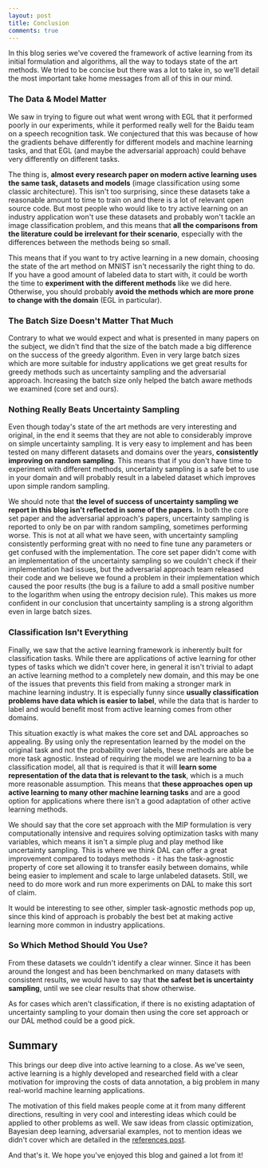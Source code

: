 ```yaml
---
layout: post
title: Conclusion
comments: true
---
```


In this blog series we've covered the framework of active learning from its initial formulation and algorithms, all the way to todays state of the art methods. We tried to be concise but there was a lot to take in, so we'll detail the most important take home messages from all of this in our mind.

### The Data & Model Matter
We saw in trying to figure out what went wrong with EGL that it performed poorly in our experiments, while it performed really well for the Baidu team on a speech recognition task. We conjectured that this was because of how the gradients behave differently for different models and machine learning tasks, and that EGL (and maybe the adversarial approach) could behave very differently on different tasks.

The thing is, **almost every research paper on modern active learning uses the same task, datasets and models** (image classification using some classic architecture). This isn't too surprising, since these datasets take a reasonable amount to time to train on and there is a lot of relevant open source code. But most people who would like to try active learning on an industry application won't use these datasets and probably won't tackle an image classification problem, and this means that **all the comparisons from the literature could be irrelevant for their scenario**, especially with the differences between the methods being so small.

This means that if you want to try active learning in a new domain, choosing the state of the art method on MNIST isn't necessarily the right thing to do. If you have a good amount of labeled data to start with, it could be worth the time to **experiment with the different methods** like we did here. Otherwise, you should probably **avoid the methods which are more prone to change with the domain** (EGL in particular).

### The Batch Size Doesn't Matter That Much
Contrary to what we would expect and what is presented in many papers on the subject, we didn't find that the size of the batch made a big difference on the success of the greedy algorithm. Even in very large batch sizes which are more suitable for industry applications we get great results for greedy methods such as uncertainty sampling and the adversarial approach. Increasing the batch size only helped the batch aware methods we examined (core set and ours).

### Nothing Really Beats Uncertainty Sampling
Even though today's state of the art methods are very interesting and original, in the end it seems that they are not able to considerably improve on simple uncertainty sampling. It is very easy to implement and has been tested on many different datasets and domains over the years, **consistently improving on random sampling**. This means that if you don't have time to experiment with different methods, uncertainty sampling is a safe bet to use in your domain and will probably result in a labeled dataset which improves upon simple random sampling.

We should note that **the level of success of uncertainty sampling we report in this blog isn't reflected in some of the papers**. In both the core set paper and the adversarial approach's papers, uncertainty sampling is reported to only be on par with random sampling, sometimes performing worse. This is not at all what we have seen, with uncertainty sampling consistently performing great with no need to fine tune any parameters or get confused with the implementation. The core set paper didn't come with an implementation of the uncertainty sampling so we couldn't check if their implementation had issues, but the adversarial approach team released their code and we believe we found a problem in their implementation which caused the poor results (the bug is a failure to add a small positive number to the logarithm when using the entropy decision rule). This makes us more confident in our conclusion that uncertainty sampling is a strong algorithm even in large batch sizes.

### Classification Isn't Everything
Finally, we saw that the active learning framework is inherently built for classification tasks. While there are applications of active learning for other types of tasks which we didn't cover here, in general it isn't trivial to adapt an active learning method to a completely new domain, and this may be one of the issues that prevents this field from making a stronger mark in machine learning industry. It is especially funny since **usually classification problems have data which is easier to label**, while the data that is harder to label and would benefit most from active learning comes from other domains.

This situation exactly is what makes the core set and DAL approaches so appealing. By using only the representation learned by the model on the original task and not the probability over labels, these methods are able be more task agnostic. Instead of requiring the model we are learning to ba a classification model, all that is required is that it will **learn some representation of the data that is relevant to the task**, which is a much more reasonable assumption. This means that **these approaches open up active learning to many other machine learning tasks** and are a good option for applications where there isn't a good adaptation of other active learning methods.

We should say that the core set approach with the MIP formulation is very computationally intensive and requires solving optimization tasks with many variables, which means it isn't a simple plug and play method like uncertainty sampling. This is where we think DAL can offer a great improvement compared to todays methods - it has the task-agnostic property of core set allowing it to transfer easily between domains, while being easier to implement and scale to large unlabeled datasets. Still, we need to do more work and run more experiments on DAL to make this sort of claim.

It would be interesting to see other, simpler task-agnostic methods pop up, since this kind of approach is probably the best bet at making active learning more common in industry applications.

### So Which Method Should You Use?
From these datasets we couldn't identify a clear winner. Since it has been around the longest and has been benchmarked on many datasets with consistent results, we would have to say that **the safest bet is uncertainty sampling**, until we see clear results that show otherwise.

As for cases which aren't classification, if there is no existing adaptation of uncertainty sampling to your domain then using the core set approach or our DAL method could be a good pick.

## Summary
This brings our deep dive into active learning to a close. As we've seen, active learning is a highly developed and researched field with a clear motivation for improving the costs of data annotation, a big problem in many real-world machine learning applications.

The motivation of this field makes people come at it from many different directions, resulting in very cool and interesting ideas which could be applied to other problems as well. We saw ideas from classic optimization, Bayesian deep learning, adversarial examples, not to mention ideas we didn't cover which are detailed in the [references post][ref].

And that's it. We hope you've enjoyed this blog and gained a lot from it!

[ref]: https://dsgissin.github.io/DiscriminativeActiveLearning/2018/07/05/References.html
